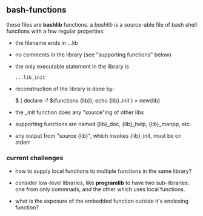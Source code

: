 ##   bash-functions

these files are __bashlib__ functions.  a _bashlib_ is a
source-able file of bash shell functions with a few regular 
properties:

* the filename ends in ...lib
* no comments in the library (see "supporting functions" below)

* the only executable statement in the library is

      ...lib_init

* reconstruction of the library is done by:

     $ ( declare -f $(functions {lib}); echo {lib}_init ) > new{lib}

* the _init function does any "source"ing of other libs

* supporting functions are named  {lib}_doc, {lib}_help,
    {lib}_manpp, etc.

* any output from "source {lib}", which invokes {lib}_init,
    must be on stderr

###	current challenges

* how to supply local functions to multiple functions
  in the same library?

* consider low-level libraries, like __programlib__ to
  have two sub-libraries:  one from only commnads, and
  the other which uses local functions.

* what is the exposure of the embedded function outside
  it's enclosing function?

